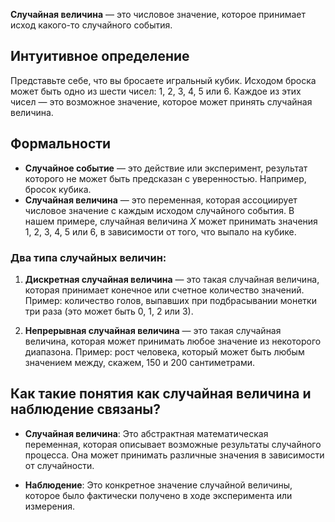 **Случайная величина** — это числовое значение, которое принимает исход какого-то случайного события.
## Интуитивное определение

Представьте себе, что вы бросаете игральный кубик. Исходом броска может быть одно из шести чисел: 1, 2, 3, 4, 5 или 6. Каждое из этих чисел — это возможное значение, которое может принять случайная величина.
## Формальности

- **Случайное событие** — это действие или эксперимент, результат которого не может быть предсказан с уверенностью. Например, бросок кубика.
- **Случайная величина** — это переменная, которая ассоциирует числовое значение с каждым исходом случайного события. В нашем примере, случайная величина $X$ может принимать значения 1, 2, 3, 4, 5 или 6, в зависимости от того, что выпало на кубике.
### Два типа случайных величин:

1. **Дискретная случайная величина** — это такая случайная величина, которая принимает конечное или счетное количество значений. Пример: количество голов, выпавших при подбрасывании монетки три раза (это может быть 0, 1, 2 или 3).
    
2. **Непрерывная случайная величина** — это такая случайная величина, которая может принимать любое значение из некоторого диапазона. Пример: рост человека, который может быть любым значением между, скажем, 150 и 200 сантиметрами.
## Как такие понятия как случайная величина и наблюдение связаны?

- **Случайная величина**: Это абстрактная математическая переменная, которая описывает возможные результаты случайного процесса. Она может принимать различные значения в зависимости от случайности.
    
- **Наблюдение**: Это конкретное значение случайной величины, которое было фактически получено в ходе эксперимента или измерения.